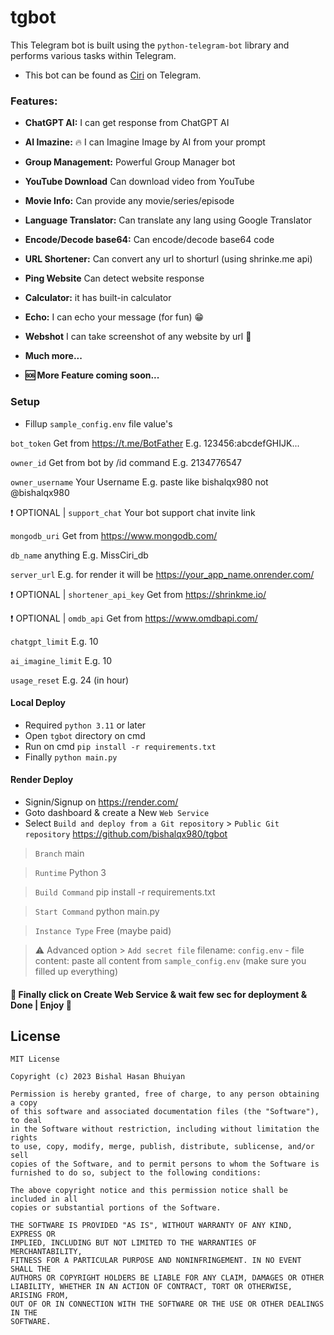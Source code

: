 # tgbot
This Telegram bot is built using the `python-telegram-bot` library and performs various tasks within Telegram.

- This bot can be found as [Ciri](https://t.me/MissCiri_bot) on Telegram.

### Features:

- **ChatGPT AI:** I can get response from ChatGPT AI
- **AI Imazine:** 🔥 I can Imagine Image by AI from your prompt
- **Group Management:** Powerful Group Manager bot
- **YouTube Download** Can download video from YouTube
- **Movie Info:** Can provide any movie/series/episode
- **Language Translator:** Can translate any lang using Google Translator
- **Encode/Decode base64:** Can encode/decode base64 code
- **URL Shortener:** Can convert any url to shorturl (using shrinke.me api)
- **Ping Website** Can detect website response
- **Calculator:** it has built-in calculator
- **Echo:** I can echo your message (for fun) 😁
- **Webshot** I can take screenshot of any website by url 📸
- **Much more...**

- **🆘 More Feature coming soon...**

### Setup

- Fillup `sample_config.env` file value's

`bot_token` Get from https://t.me/BotFather E.g. 123456:abcdefGHIJK...

`owner_id` Get from bot by /id command E.g. 2134776547

`owner_username` Your Username E.g. paste like bishalqx980 not @bishalqx980

❗ OPTIONAL | `support_chat` Your bot support chat invite link 

`mongodb_uri` Get from https://www.mongodb.com/

`db_name` anything E.g. MissCiri_db

`server_url` E.g. for render it will be https://your_app_name.onrender.com/

❗ OPTIONAL | `shortener_api_key` Get from https://shrinkme.io/

❗ OPTIONAL | `omdb_api` Get from https://www.omdbapi.com/

`chatgpt_limit` E.g. 10

`ai_imagine_limit` E.g. 10

`usage_reset` E.g. 24 (in hour)

#### Local Deploy

- Required `python 3.11` or later
- Open `tgbot` directory on cmd
- Run on cmd `pip install -r requirements.txt`
- Finally `python main.py`

#### Render Deploy

- Signin/Signup on https://render.com/
- Goto dashboard & create a New `Web Service`
- Select `Build and deploy from a Git repository` > `Public Git repository` https://github.com/bishalqx980/tgbot

> `Branch` main

> `Runtime` Python 3

> `Build Command` pip install -r requirements.txt

> `Start Command` python main.py

> `Instance Type` Free (maybe paid)

> ⚠ Advanced option > `Add secret file` filename: `config.env` - file content: paste all content from `sample_config.env` (make sure you filled up everything)

#### 💠 Finally click on Create Web Service & wait few sec for deployment & Done | Enjoy 🎉

## License

```
MIT License

Copyright (c) 2023 Bishal Hasan Bhuiyan

Permission is hereby granted, free of charge, to any person obtaining a copy
of this software and associated documentation files (the "Software"), to deal
in the Software without restriction, including without limitation the rights
to use, copy, modify, merge, publish, distribute, sublicense, and/or sell
copies of the Software, and to permit persons to whom the Software is
furnished to do so, subject to the following conditions:

The above copyright notice and this permission notice shall be included in all
copies or substantial portions of the Software.

THE SOFTWARE IS PROVIDED "AS IS", WITHOUT WARRANTY OF ANY KIND, EXPRESS OR
IMPLIED, INCLUDING BUT NOT LIMITED TO THE WARRANTIES OF MERCHANTABILITY,
FITNESS FOR A PARTICULAR PURPOSE AND NONINFRINGEMENT. IN NO EVENT SHALL THE
AUTHORS OR COPYRIGHT HOLDERS BE LIABLE FOR ANY CLAIM, DAMAGES OR OTHER
LIABILITY, WHETHER IN AN ACTION OF CONTRACT, TORT OR OTHERWISE, ARISING FROM,
OUT OF OR IN CONNECTION WITH THE SOFTWARE OR THE USE OR OTHER DEALINGS IN THE
SOFTWARE.

```
